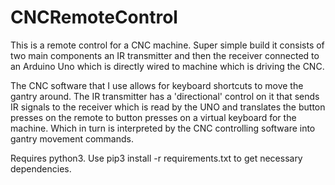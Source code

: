 # CNCRemoteControl 

This is a remote control for a CNC machine.   Super simple build it consists of two main components an IR transmitter and then the receiver connected to an Arduino Uno which is directly wired to machine which is driving the CNC.

The CNC software that I use allows for keyboard shortcuts to move the gantry around.  The IR transmitter has a 'directional' control on it that sends IR signals to the receiver which is read by the UNO and translates the button presses on the remote to button presses on a virtual keyboard for the machine.  Which in turn is interpreted by the CNC controlling software into gantry movement commands.

Requires python3.  Use pip3 install -r requirements.txt to get necessary dependencies.
